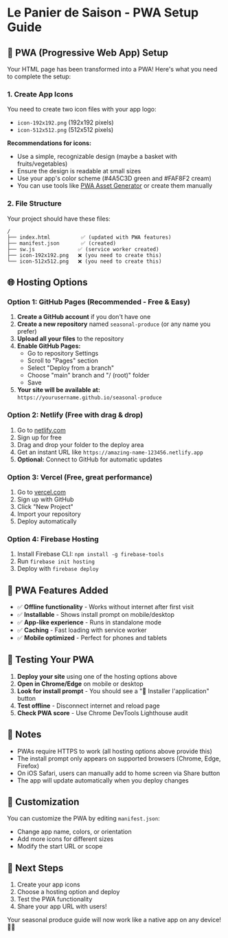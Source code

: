 # Le Panier de Saison - PWA Setup Guide

## 📱 PWA (Progressive Web App) Setup

Your HTML page has been transformed into a PWA! Here's what you need to complete the setup:

### 1. Create App Icons

You need to create two icon files with your app logo:

- `icon-192x192.png` (192x192 pixels)
- `icon-512x512.png` (512x512 pixels)

**Recommendations for icons:**
- Use a simple, recognizable design (maybe a basket with fruits/vegetables)
- Ensure the design is readable at small sizes
- Use your app's color scheme (#4A5C3D green and #FAF8F2 cream)
- You can use tools like [PWA Asset Generator](https://www.pwabuilder.com/imageGenerator) or create them manually

### 2. File Structure

Your project should have these files:
```
/
├── index.html          ✅ (updated with PWA features)
├── manifest.json       ✅ (created)
├── sw.js              ✅ (service worker created)
├── icon-192x192.png   ❌ (you need to create this)
└── icon-512x512.png   ❌ (you need to create this)
```

## 🌐 Hosting Options

### Option 1: GitHub Pages (Recommended - Free & Easy)

1. **Create a GitHub account** if you don't have one
2. **Create a new repository** named `seasonal-produce` (or any name you prefer)
3. **Upload all your files** to the repository
4. **Enable GitHub Pages:**
   - Go to repository Settings
   - Scroll to "Pages" section
   - Select "Deploy from a branch"
   - Choose "main" branch and "/ (root)" folder
   - Save
5. **Your site will be available at:** `https://yourusername.github.io/seasonal-produce`

### Option 2: Netlify (Free with drag & drop)

1. Go to [netlify.com](https://netlify.com)
2. Sign up for free
3. Drag and drop your folder to the deploy area
4. Get an instant URL like `https://amazing-name-123456.netlify.app`
5. **Optional:** Connect to GitHub for automatic updates

### Option 3: Vercel (Free, great performance)

1. Go to [vercel.com](https://vercel.com)
2. Sign up with GitHub
3. Click "New Project"
4. Import your repository
5. Deploy automatically

### Option 4: Firebase Hosting

1. Install Firebase CLI: `npm install -g firebase-tools`
2. Run `firebase init hosting`
3. Deploy with `firebase deploy`

## 📱 PWA Features Added

- ✅ **Offline functionality** - Works without internet after first visit
- ✅ **Installable** - Shows install prompt on mobile/desktop
- ✅ **App-like experience** - Runs in standalone mode
- ✅ **Caching** - Fast loading with service worker
- ✅ **Mobile optimized** - Perfect for phones and tablets

## 🔧 Testing Your PWA

1. **Deploy your site** using one of the hosting options above
2. **Open in Chrome/Edge** on mobile or desktop
3. **Look for install prompt** - You should see a "📱 Installer l'application" button
4. **Test offline** - Disconnect internet and reload page
5. **Check PWA score** - Use Chrome DevTools Lighthouse audit

## 📝 Notes

- PWAs require HTTPS to work (all hosting options above provide this)
- The install prompt only appears on supported browsers (Chrome, Edge, Firefox)
- On iOS Safari, users can manually add to home screen via Share button
- The app will update automatically when you deploy changes

## 🎨 Customization

You can customize the PWA by editing `manifest.json`:
- Change app name, colors, or orientation
- Add more icons for different sizes
- Modify the start URL or scope

## 🚀 Next Steps

1. Create your app icons
2. Choose a hosting option and deploy
3. Test the PWA functionality
4. Share your app URL with users!

Your seasonal produce guide will now work like a native app on any device! 🥕🍎 